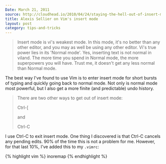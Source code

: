 ```yaml
---
Date: March 21, 2011
source: http://cloudhead.io/2010/04/24/staying-the-hell-out-of-insert-mode/
title: Alexis Sellier on Vim's insert mode
layout: post
category: tips-and-tricks
---
```


> Insert mode is vi's weakest mode. In this mode, it's no better than any other
> editor, and you may as well be using any other editor. Vi's true power lies in
> its 'Normal mode'. Yes, inserting text is not normal in viland. The more time
> you spend in Normal mode, the more superpowers you will have. Trust me, it
> doesn't get any less normal than Normal mode.

The best way I've found to use Vim is to enter insert mode for short bursts of typing and quickly going back to normal mode. Not only is normal mode most powerful, but I also get a more finite (and predictable) undo history.

> There are two other ways to get out of insert mode:
> 
> Ctrl-\[
> 
> and
> 
> Ctrl-C

I use Ctrl-C to exit insert mode. One thing I discovered is that Ctrl-C cancels any pending edits. 90% of the time this is not a problem for me. However, for that last 10%, I've added this to my `.vimrc`:

{% highlight vim %}
    inoremap <C-c> <ESC>
{% endhighlight %}

